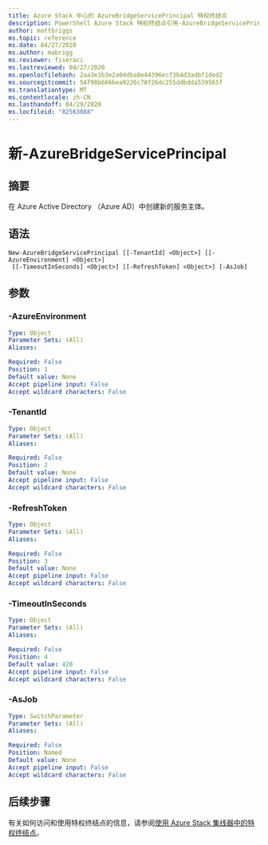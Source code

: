 ```yaml
---
title: Azure Stack 中心的 AzureBridgeServicePrincipal 特权终结点
description: PowerShell Azure Stack 特权终结点引用-AzureBridgeServicePrincipal
author: mattbriggs
ms.topic: reference
ms.date: 04/27/2020
ms.author: mabrigg
ms.reviewer: fiseraci
ms.lastreviewed: 04/27/2020
ms.openlocfilehash: 2aa3e3b3e2a04dba8e44396ecf3b4d3adbf1ded2
ms.sourcegitcommit: 54f98b666bea9226c78f26dc255ddbdda539565f
ms.translationtype: MT
ms.contentlocale: zh-CN
ms.lasthandoff: 04/29/2020
ms.locfileid: "82563088"
---
```

# <a name="new-azurebridgeserviceprincipal"></a>新-AzureBridgeServicePrincipal

## <a name="synopsis"></a>摘要
在 Azure Active Directory （Azure AD）中创建新的服务主体。

## <a name="syntax"></a>语法

```
New-AzureBridgeServicePrincipal [[-TenantId] <Object>] [[-AzureEnvironment] <Object>]
 [[-TimeoutInSeconds] <Object>] [[-RefreshToken] <Object>] [-AsJob]
```

## <a name="parameters"></a>参数

### <a name="-azureenvironment"></a>-AzureEnvironment
 

```yaml
Type: Object
Parameter Sets: (All)
Aliases:

Required: False
Position: 1
Default value: None
Accept pipeline input: False
Accept wildcard characters: False
```

### <a name="-tenantid"></a>-TenantId
 

```yaml
Type: Object
Parameter Sets: (All)
Aliases:

Required: False
Position: 2
Default value: None
Accept pipeline input: False
Accept wildcard characters: False
```

### <a name="-refreshtoken"></a>-RefreshToken
 

```yaml
Type: Object
Parameter Sets: (All)
Aliases:

Required: False
Position: 3
Default value: None
Accept pipeline input: False
Accept wildcard characters: False
```

### <a name="-timeoutinseconds"></a>-TimeoutInSeconds
 

```yaml
Type: Object
Parameter Sets: (All)
Aliases:

Required: False
Position: 4
Default value: 420
Accept pipeline input: False
Accept wildcard characters: False
```

### <a name="-asjob"></a>-AsJob


```yaml
Type: SwitchParameter
Parameter Sets: (All)
Aliases:

Required: False
Position: Named
Default value: None
Accept pipeline input: False
Accept wildcard characters: False
```

## <a name="next-steps"></a>后续步骤

有关如何访问和使用特权终结点的信息，请参阅[使用 Azure Stack 集线器中的特权终结点](https://docs.microsoft.com/azure-stack/operator/azure-stack-privileged-endpoint)。